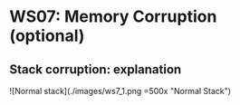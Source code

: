 # WS07: Memory Corruption (optional)

## Stack corruption: explanation


![Normal stack](./images/ws7_1.png =500x "Normal Stack")
